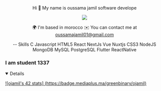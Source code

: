 

<div align="center">
Hi 👋 My name is oussama jamil
software develope

![](https://camo.githubusercontent.com/992babdffd8c74a1502de375fbdf7e4d54773242/68747470733a2f2f6d656469612e67697068792e636f6d2f6d656469612f53576f536b4e36447854737a71494b4571762f67697068792e676966)

🌍  I'm based in morocco
✉️  You can contact me at oussamajamil01@gmail.com
  
 -- Skills
C Javascript  HTML5 React NextJs Vue Nuxtjs CSS3 NodeJS MongoDB MySQL PostgreSQL Flutter ReactNative
</div>
<h3>I am student 1337</h3>



<details open>	

[![ojamil's 42 stats]
(https://badge.mediaplus.ma/greenbinary/ojamil)](https://github.com/oakoudad/badge42)
</details>


